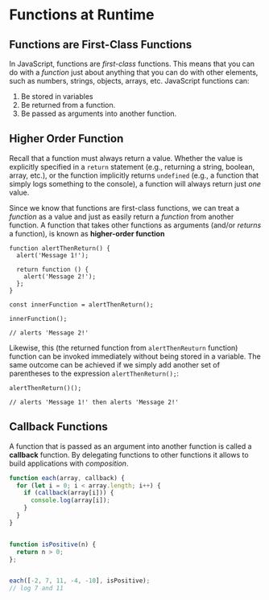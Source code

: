 # Functions at Runtime
## Functions are First-Class Functions
In JavaScript, functions are  _first-class_  functions. This means that you can do with a  _function_  just about anything that you can do with other elements, such as numbers, strings, objects, arrays, etc. JavaScript functions can:

1.  Be stored in variables
2.  Be returned from a function.
3.  Be passed as arguments into another function.

## Higher Order Function
Recall that a function must always return a value. Whether the value is explicitly specified in a  `return`  statement (e.g., returning a string, boolean, array, etc.), or the function implicitly returns  `undefined`  (e.g., a function that simply logs something to the console), a function will always return just  _one_  value.

Since we know that functions are first-class functions, we can treat a  _function_  as a value and just as easily return a  _function_  from another function. A function that takes other functions as arguments (and/or _returns_ a function), is known as  **higher-order function**

```
function alertThenReturn() {
  alert('Message 1!');

  return function () {
    alert('Message 2!');
  };
}

const innerFunction = alertThenReturn();

innerFunction();

// alerts 'Message 2!'

```
Likewise, this (the returned function from `alertThenReuturn` function) function can be invoked immediately without being stored in a variable. The same outcome can be achieved if we simply add another set of parentheses to the expression  `alertThenReturn();`:

```
alertThenReturn()();

// alerts 'Message 1!' then alerts 'Message 2!'
```

## Callback Functions
A function that is passed as an argument into another function is called a **callback** function. 
By delegating functions to other functions it allows to build applications with *composition*.

```js
function each(array, callback) {
  for (let i = 0; i < array.length; i++) {
    if (callback(array[i])) {
      console.log(array[i]);
    }
  }
}


function isPositive(n) {
  return n > 0;
};


each([-2, 7, 11, -4, -10], isPositive);
// log 7 and 11
```


